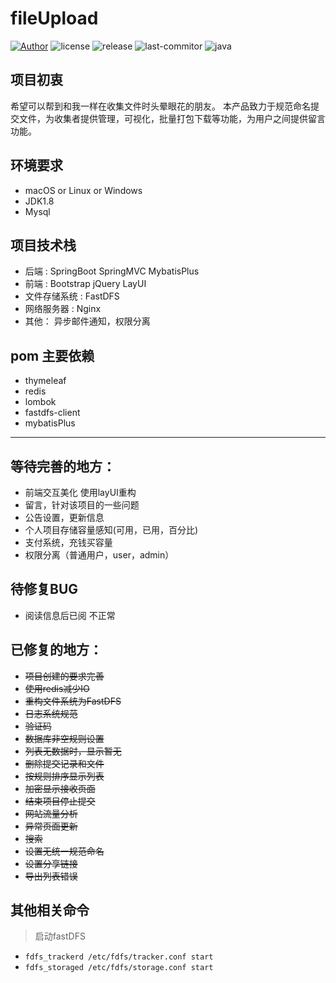 # fileUpload

[![Author](https://img.shields.io/badge/Author-kid1999-lightgrey.svg)](https://github.com/kid1999/)
![license](https://img.shields.io/github/license/kid1999/fileUpload.svg)
![release](https://img.shields.io/github/release/kid1999/fileUpload.svg)
![last-commitor](https://img.shields.io/github/last-commit/kid1999/fileUpload.svg)
![java](https://img.shields.io/badge/language-java-orange.svg)

## 项目初衷
希望可以帮到和我一样在收集文件时头晕眼花的朋友。
本产品致力于规范命名提交文件，为收集者提供管理，可视化，批量打包下载等功能，为用户之间提供留言功能。

## 环境要求
* macOS or Linux or Windows
* JDK1.8
* Mysql
## 项目技术栈
* 后端 : SpringBoot SpringMVC MybatisPlus
* 前端 : Bootstrap jQuery LayUI
* 文件存储系统 : FastDFS
* 网络服务器 : Nginx
* 其他： 异步邮件通知，权限分离

## pom 主要依赖
* thymeleaf
* redis
* lombok
* fastdfs-client
* mybatisPlus

-----

## 等待完善的地方：
* 前端交互美化 使用layUI重构
* 留言，针对该项目的一些问题
* 公告设置，更新信息
* 个人项目存储容量感知(可用，已用，百分比)
* 支付系统，充钱买容量
* 权限分离（普通用户，user，admin）


## 待修复BUG
* 阅读信息后已阅 不正常




## 已修复的地方：
* ~~项目创建的要求完善~~
* ~~使用redis减少IO~~
* ~~重构文件系统为FastDFS~~
* ~~日志系统规范~~
* ~~验证码~~
* ~~数据库非空规则设置~~
* ~~列表无数据时，显示暂无~~
* ~~删除提交记录和文件~~
* ~~按规则排序显示列表~~
* ~~加密显示接收页面~~
* ~~结束项目停止提交~~
* ~~网站流量分析~~
* ~~异常页面更新~~
* ~~搜索~~
* ~~设置无统一规范命名~~
* ~~设置分享链接~~
* ~~导出列表错误~~



## 其他相关命令
> 启动fastDFS
* `fdfs_trackerd /etc/fdfs/tracker.conf start`
* `fdfs_storaged /etc/fdfs/storage.conf start`

